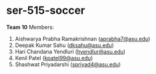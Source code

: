 # ser-515-soccer

**Team 10**
Members:
1. Aishwarya Prabha Ramakrishnan (aprabha7@asu.edu)
2. Deepak Kumar Sahu (dksahu@asu.edu)
3. Hari Chandana Yendluri (hyendlur@asu.edu)
4. Kenil Patel (kpatel99@asu.edu)
5. Shashwat Priyadarshi (spriyad4@asu.edu)
